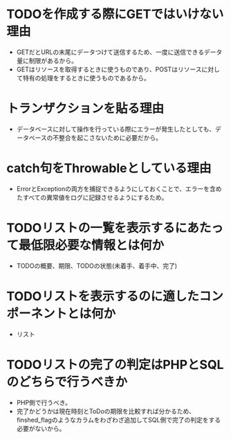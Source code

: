 # TODOを作成する際にGETではいけない理由

- GETだとURLの末尾にデータつけて送信するため、一度に送信できるデータ量に制限があるから。
- GETはリソースを取得するときに使うものであり、POSTはリソースに対して特有の処理をするときに使うものであるから。

# トランザクションを貼る理由

- データベースに対して操作を行っている際にエラーが発生したとしても、データベースの不整合を起こさないために必要だから。

# catch句をThrowableとしている理由

- ErrorとExceptionの両方を捕捉できるようにしておくことで、エラーを含めたすべての異常値をログに記録させるようにするため。

# TODOリストの一覧を表示するにあたって最低限必要な情報とは何か

- TODOの概要、期限、TODOの状態(未着手、着手中、完了)

# TODOリストを表示するのに適したコンポーネントとは何か
- リスト

# TODOリストの完了の判定はPHPとSQLのどちらで行うべきか

- PHP側で行うべき。
- 完了かどうかは現在時刻とToDoの期限を比較すれば分かるため、finshed_flagのようなカラムをわざわざ追加してSQL側で完了の判定をする必要がないから。